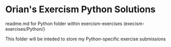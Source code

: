 # Orian's Exercism Python Solutions

readme.md for Python folder within exercism-exercises (execism-exercises/Python/)

This folder will be inteded to store my Python-specific exercise submissions

